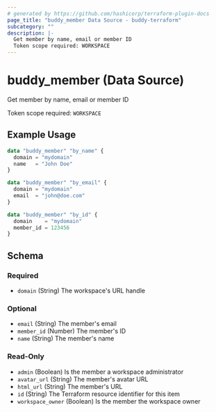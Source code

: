 ```yaml
---
# generated by https://github.com/hashicorp/terraform-plugin-docs
page_title: "buddy_member Data Source - buddy-terraform"
subcategory: ""
description: |-
  Get member by name, email or member ID
  Token scope required: WORKSPACE
---
```


# buddy_member (Data Source)

Get member by name, email or member ID

Token scope required: `WORKSPACE`

## Example Usage

```terraform
data "buddy_member" "by_name" {
  domain = "mydomain"
  name   = "John Doe"
}

data "buddy_member" "by_email" {
  domain = "mydomain"
  email  = "john@doe.com"
}

data "buddy_member" "by_id" {
  domain    = "mydomain"
  member_id = 123456
}
```

<!-- schema generated by tfplugindocs -->
## Schema

### Required

- `domain` (String) The workspace's URL handle

### Optional

- `email` (String) The member's email
- `member_id` (Number) The member's ID
- `name` (String) The member's name

### Read-Only

- `admin` (Boolean) Is the member a workspace administrator
- `avatar_url` (String) The member's avatar URL
- `html_url` (String) The member's URL
- `id` (String) The Terraform resource identifier for this item
- `workspace_owner` (Boolean) Is the member the workspace owner


